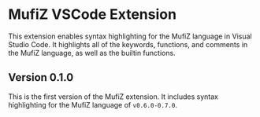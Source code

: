 # MufiZ VSCode Extension 

This extension enables syntax highlighting for the MufiZ language in Visual Studio Code. It highlights all of the keywords, functions, and comments in the MufiZ language, 
as well as the builtin functions. 


## Version 0.1.0

This is the first version of the MufiZ extension. It includes syntax highlighting for the MufiZ language of `v0.6.0-0.7.0`.
